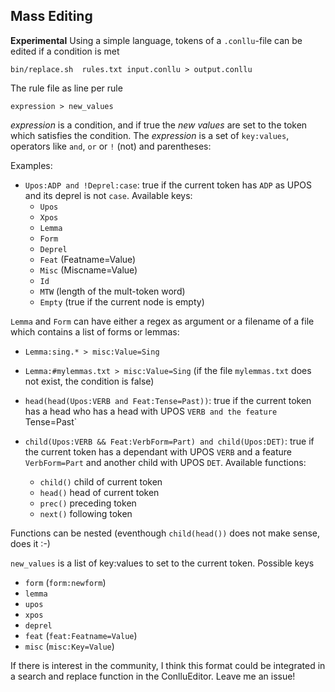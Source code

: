 ## Mass Editing

**Experimental** Using a simple language, tokens of a `.conllu`-file can be edited if a condition is met

```
bin/replace.sh  rules.txt input.conllu > output.conllu
```

The rule file as line per rule

```
expression > new_values
```

_expression_ is a condition, and if true the _new values_ are set to the token which satisfies the condition. 
The _expression_ is a set of `key:values`, operators like `and`, `or`  or `!` (not) and parentheses:

Examples: 
* `Upos:ADP and !Deprel:case`: true if the current token has `ADP`  as UPOS and its deprel is not `case`. Available keys:
  * `Upos`
  * `Xpos`
  * `Lemma`
  * `Form`
  * `Deprel`
  * `Feat` (Featname=Value)
  * `Misc` (Miscname=Value)
  * `Id`
  * `MTW` (length of the mult-token word)
  * `Empty` (true if the current node is empty)

 `Lemma` and `Form` can have either a regex as argument or a filename of a file which contains a list of forms or lemmas:
  * `Lemma:sing.* > misc:Value=Sing`
  * `Lemma:#mylemmas.txt > misc:Value=Sing` (if the file `mylemmas.txt` does not exist, the condition is false)



* `head(head(Upos:VERB and Feat:Tense=Past))`: true if the current token has a head who has a head with UPOS `VERB and the feature `Tense=Past`
* `child(Upos:VERB && Feat:VerbForm=Part) and child(Upos:DET)`: true if the current token has a dependant with UPOS `VERB`
and a feature `VerbForm=Part` and another child with UPOS `DET`. Available functions:
  * `child()` child of current token
  * `head()` head of current token
  * `prec()` preceding token
  * `next()` following token

Functions can be nested (eventhough `child(head())` does not make sense, does it :-)

`new_values` is a list of key:values to set to the current token. Possible keys
* `form` (`form:newform`)
* `lemma`
* `upos`
* `xpos`
* `deprel`
* `feat`  (`feat:Featname=Value`)
* `misc`  (`misc:Key=Value`)

If there is interest in the community, I think this format could be integrated in a search and replace function in the ConlluEditor.
Leave me an issue!
